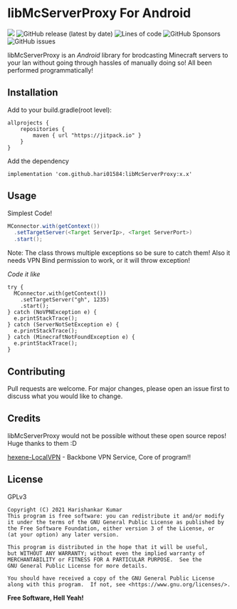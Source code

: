# libMcServerProxy For Android
[![](https://jitpack.io/v/hari01584/libMcServerProxy.svg)](https://jitpack.io/#hari01584/libMcServerProxy)
![GitHub release (latest by date)](https://img.shields.io/github/v/release/hari01584/libMcServerProxy)
![Lines of code](https://img.shields.io/tokei/lines/github/hari01584/libMcServerProxy?color=red)
![GitHub Sponsors](https://img.shields.io/github/sponsors/hari01584?color=violet)
![GitHub issues](https://img.shields.io/github/issues/hari01584/libMcServerProxy)

libMcServerProxy is an *Android* library for brodcasting Minecraft servers to your lan without going through hassles of manually doing so! All been performed programmatically!
## Installation
Add to your build.gradle(root level):



```
allprojects {
    repositories {
        maven { url "https://jitpack.io" }
    }
}
```
Add the dependency
```
implementation 'com.github.hari01584:libMcServerProxy:x.x'
```

## Usage

Simplest Code!
```java
MConnector.with(getContext())
  .setTargetServer(<Target ServerIp>, <Target ServerPort>)
  .start();
```
Note: The class throws multiple exceptions so be sure to catch them! Also it needs VPN Bind permission to work, or it will throw exception!

*Code it like*
```
try {
  MConnector.with(getContext())
    .setTargetServer("gh", 1235)
    .start();
} catch (NoVPNException e) {
  e.printStackTrace();
} catch (ServerNotSetException e) {
  e.printStackTrace();
} catch (MinecraftNotFoundException e) {
  e.printStackTrace();
}
```

## Contributing
Pull requests are welcome. For major changes, please open an issue first to discuss what you would like to change.

## Credits
libMcServerProxy would not be possible without these open source repos! Huge thanks to them :D

[hexene-LocalVPN](https://github.com/hexene/LocalVPN) - Backbone VPN Service, Core of program!!

## License
GPLv3

    Copyright (C) 2021 Harishankar Kumar
    This program is free software: you can redistribute it and/or modify
    it under the terms of the GNU General Public License as published by
    the Free Software Foundation, either version 3 of the License, or
    (at your option) any later version.

    This program is distributed in the hope that it will be useful,
    but WITHOUT ANY WARRANTY; without even the implied warranty of
    MERCHANTABILITY or FITNESS FOR A PARTICULAR PURPOSE.  See the
    GNU General Public License for more details.

    You should have received a copy of the GNU General Public License
    along with this program.  If not, see <https://www.gnu.org/licenses/>.


**Free Software, Hell Yeah!**
